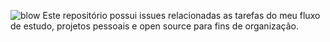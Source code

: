 ![blow](http://skillprogramming.com/images/pictuers/there_are_no_bugs_if_you_dont_write_any_code.jpg)
Este repositório possui issues relacionadas as tarefas do meu fluxo de estudo, projetos pessoais e open source para fins de organização. 
